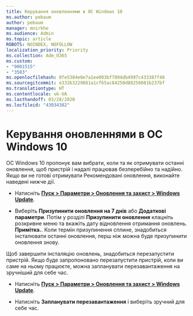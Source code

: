 ```yaml
---
title: Керування оновленнями в ОС Windows 10
ms.author: pebaum
author: pebaum
manager: mnirkhe
ms.audience: Admin
ms.topic: article
ROBOTS: NOINDEX, NOFOLLOW
localization_priority: Priority
ms.collection: Adm_O365
ms.custom:
- "9001515"
- "3583"
ms.openlocfilehash: 0fe5384e0e7a1ee003bf7804db4997c433387f48
ms.sourcegitcommit: e332b3229881a1cf65ac84250d88256081b237bf
ms.translationtype: HT
ms.contentlocale: uk-UA
ms.lasthandoff: 03/28/2020
ms.locfileid: "43034382"
---
```

# <a name="manage-updates-in-windows-10"></a>Керування оновленнями в ОС Windows 10

ОС Windows 10 пропонує вам вибрати, коли та як отримувати останні оновлення, щоб пристрій і надалі працював безперебійно та надійно. Якщо ви не готові отримувати Рекомендовані оновлення, виконайте наведені нижче дії.

- Натисніть **[Пуск > Параметри > Оновлення та захист > Windows Update](ms-settings:windowsupdate)**.

- Виберіть **Призупинити оновлення на 7 днів** або **Додаткові параметри**. Потім у розділі **Призупинити оновлення** клацніть розкривне меню та вкажіть дату відновлення отримання оновлень. **Примітка.**. Коли термін призупинення сплине, знадобиться інсталювати останні оновлення, перш ніж можна буде призупинити оновлення знову.

Щоб завершити інсталяцію оновлень, знадобиться перезапустити пристрій. Якщо буде запропоновано перезапустити пристрій, коли ви саме на ньому працюєте, можна запланувати перезавантаження на зручніший для себе час.

- Натисніть **[Пуск > Параметри > Оновлення та захист > Windows Update](ms-settings:windowsupdate)**.

- Натисніть **Запланувати перезавантаження** і виберіть зручний для себе час.
